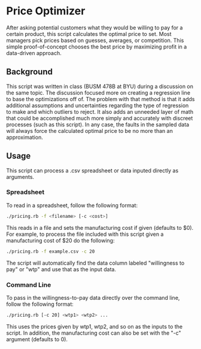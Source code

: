 # Price Optimizer
After asking potential customers what they would be willing to pay for a certain product, this script calculates the optimal price to set. Most managers pick prices based on guesses, averages, or competition. This simple proof-of-concept chooses the best price by maximizing profit in a data-driven approach.

## Background
This script was written in class (BUSM 478B at BYU) during a discussion on the same topic. The discussion focused more on creating a regression line to base the optimizations off of. The problem with that method is that it adds additional assumptions and uncertainties regarding the type of regression to make and which outliers to reject. It also adds an unneeded layer of math that could be accomplished much more simply and accurately with discreet processes (such as this script). In any case, the faults in the sampled data will always force the calculated optimal price to be no more than an approximation.

## Usage
This script can process a .csv spreadsheet or data inputed directly as arguments.

### Spreadsheet
To read in a spreadsheet, follow the following format:
```bash
./pricing.rb -f <filename> [-c <cost>]
```
This reads in a file and sets the manufacturing cost if given (defaults to $0). For example, to process the file included with this script given a manufacturing cost of $20 do the following:
```bash
./pricing.rb -f example.csv -c 20
```
The script will automatically find the data column labeled "willingness to pay" or "wtp" and use that as the input data.

### Command Line
To pass in the willingness-to-pay data directly over the command line, follow the following format:
```bash
./pricing.rb [-c 20] <wtp1> <wtp2> ...
```
This uses the prices given by wtp1, wtp2, and so on as the inputs to the script. In addition, the manufacturing cost can also be set with the "-c" argument (defaults to 0).
